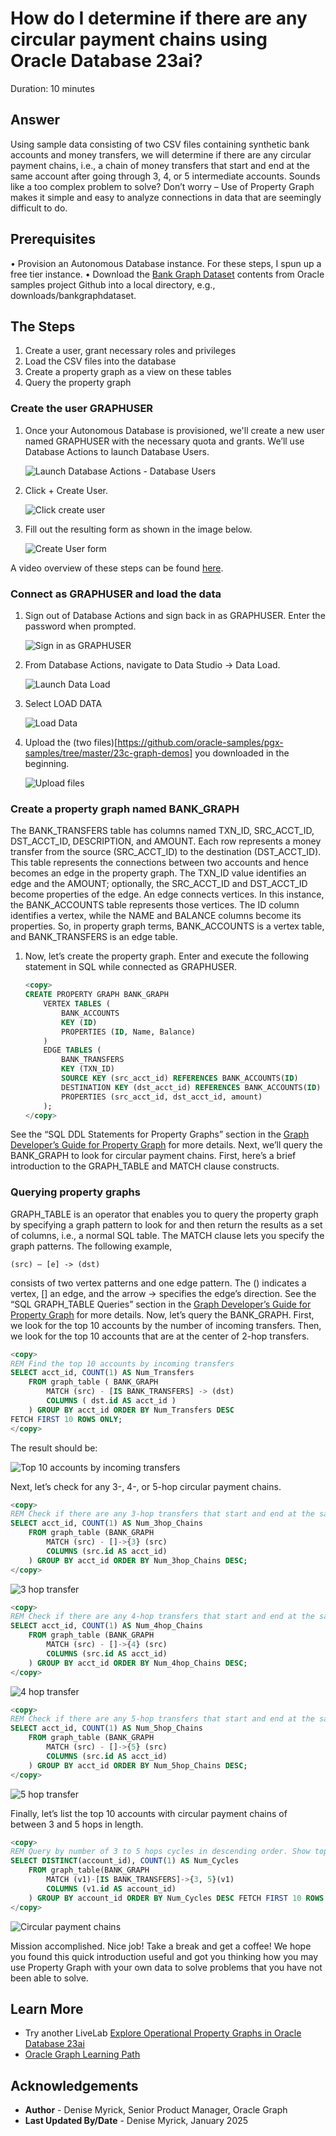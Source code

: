 # How do I determine if there are any circular payment chains using Oracle Database 23ai?

Duration: 10 minutes

## Answer

Using sample data consisting of two CSV files containing synthetic bank accounts and money transfers, we will determine if there are any circular payment chains, i.e., a chain of money transfers that start and end at the same account after going through 3, 4, or 5 intermediate accounts. Sounds like a too complex problem to solve? Don’t worry – Use of Property Graph makes it simple and easy to analyze connections in data that are seemingly difficult to do.

## Prerequisites

•    Provision an Autonomous Database instance. For these steps, I spun up a free tier instance.
•    Download the [Bank Graph Dataset](https://github.com/oracle-samples/pgx-samples/tree/master/23c-graph-demos) contents from Oracle samples project Github  into a local directory, e.g., downloads/bankgraphdataset.

## The Steps

1. Create a user, grant necessary roles and privileges
2. Load the CSV files into the database
3. Create a property graph as a view on these tables
4. Query the property graph

### Create the user GRAPHUSER

1. Once your Autonomous Database is provisioned, we'll create a new user named GRAPHUSER with the necessary quota and grants. We’ll use Database Actions to launch Database Users.

    ![Launch Database Actions - Database Users](./images/database-users.png " ")

2. Click + Create User.

    ![Click create user](./images/create-user.png " ")
    
3. Fill out the resulting form as shown in the image below.

    ![Create User form](./images/create-user-form.png " ")
    
A video overview of these steps can be found [here](https://youtu.be/RiGEklbA1i0?si=2Hy9wonqbBKTABfp).

### Connect as GRAPHUSER and load the data

1. Sign out of Database Actions and sign back in as GRAPHUSER. Enter the password when prompted.

    ![Sign in as GRAPHUSER](./images/signin-page.png " ")

2. From Database Actions, navigate to Data Studio -> Data Load.

    ![Launch Data Load](./images/launch-data-load.png " ")

3. Select LOAD DATA

    ![Load Data](./images/load-data.png " ")

4. Upload the (two files)[https://github.com/oracle-samples/pgx-samples/tree/master/23c-graph-demos] you downloaded in the beginning.

    ![Upload files](./images/upload-files.png " ")

### Create a property graph named BANK_GRAPH

The BANK_TRANSFERS table has columns named TXN_ID, SRC_ACCT_ID, DST_ACCT_ID, DESCRIPTION, and AMOUNT. Each row represents a money transfer from the source (SRC_ACCT_ID) to the destination (DST_ACCT_ID). This table represents the connections between two accounts and hence becomes an edge in the property graph. The TXN_ID value identifies an edge and the AMOUNT; optionally, the SRC_ACCT_ID and DST_ACCT_ID become properties of the edge.
An edge connects vertices. In this instance, the BANK_ACCOUNTS table represents those vertices. The ID column identifies a vertex, while the NAME and BALANCE columns become its properties.
So, in property graph terms, BANK_ACCOUNTS is a vertex table, and BANK_TRANSFERS is an edge table.

1. Now, let’s create the property graph. Enter and execute the following statement in SQL while connected as GRAPHUSER.

    ```sql
    <copy>
    CREATE PROPERTY GRAPH BANK_GRAPH
        VERTEX TABLES (
            BANK_ACCOUNTS
            KEY (ID)
            PROPERTIES (ID, Name, Balance)
        )
        EDGE TABLES (
            BANK_TRANSFERS
            KEY (TXN_ID)
            SOURCE KEY (src_acct_id) REFERENCES BANK_ACCOUNTS(ID)
            DESTINATION KEY (dst_acct_id) REFERENCES BANK_ACCOUNTS(ID)
            PROPERTIES (src_acct_id, dst_acct_id, amount)
        );
    </copy>
    ```

See the “SQL DDL Statements for Property Graphs” section in the [Graph Developer’s Guide for Property Graph](https://docs.oracle.com/en/database/oracle/property-graph/24.4/spgdg/sql-ddl-statements-property-graphs.html) for more details.
Next, we’ll query the BANK_GRAPH to look for circular payment chains.
First, here’s a brief introduction to the GRAPH_TABLE and MATCH clause constructs.

### Querying property graphs

GRAPH_TABLE is an operator that enables you to query the property graph by specifying a graph pattern to look for and then return the results as a set of columns, i.e., a normal SQL table.
The MATCH clause lets you specify the graph patterns. The following example,

```
(src) – [e] -> (dst)
```
consists of two vertex patterns and one edge pattern. The () indicates a vertex, [] an edge, and the arrow -> specifies the edge’s direction.
See the “SQL GRAPH_TABLE Queries” section in the [Graph Developer’s Guide for Property Graph](https://docs.oracle.com/en/database/oracle/property-graph/24.4/spgdg/sql-graph-queries.html) for more details.
Now, let’s query the BANK_GRAPH.
First, we look for the top 10 accounts by the number of incoming transfers. Then, we look for the top 10 accounts that are at the center of 2-hop transfers.

```sql
<copy>
REM Find the top 10 accounts by incoming transfers
SELECT acct_id, COUNT(1) AS Num_Transfers
    FROM graph_table ( BANK_GRAPH
        MATCH (src) - [IS BANK_TRANSFERS] -> (dst)
        COLUMNS ( dst.id AS acct_id )
    ) GROUP BY acct_id ORDER BY Num_Transfers DESC
FETCH FIRST 10 ROWS ONLY;
</copy>
```

The result should be:

![Top 10 accounts by incoming transfers](./images/incoming-transfers.png " ")

Next, let’s check for any 3-, 4-, or 5-hop circular payment chains.
```sql
<copy>
REM Check if there are any 3-hop transfers that start and end at the same account
SELECT acct_id, COUNT(1) AS Num_3hop_Chains
    FROM graph_table (BANK_GRAPH
        MATCH (src) - []->{3} (src)
        COLUMNS (src.id AS acct_id)
    ) GROUP BY acct_id ORDER BY Num_3hop_Chains DESC;
</copy>
```

![3 hop transfer](./images/3-hop-transfer.png " ")

```sql
<copy>
REM Check if there are any 4-hop transfers that start and end at the same account
SELECT acct_id, COUNT(1) AS Num_4hop_Chains
    FROM graph_table (BANK_GRAPH
        MATCH (src) - []->{4} (src)
        COLUMNS (src.id AS acct_id)
    ) GROUP BY acct_id ORDER BY Num_4hop_Chains DESC;
</copy>
```

![4 hop transfer](./images/4-hop-transfer.png " ")

```sql
<copy>
REM Check if there are any 5-hop transfers that start and end at the same account
SELECT acct_id, COUNT(1) AS Num_5hop_Chains
    FROM graph_table (BANK_GRAPH
        MATCH (src) - []->{5} (src)
        COLUMNS (src.id AS acct_id)
    ) GROUP BY acct_id ORDER BY Num_5hop_Chains DESC;
</copy>
```

![5 hop transfer](./images/5-hop-transfer.png " ")

Finally, let’s list the top 10 accounts with circular payment chains of between 3 and 5 hops in length.

```sql
<copy>
REM Query by number of 3 to 5 hops cycles in descending order. Show top 10.
SELECT DISTINCT(account_id), COUNT(1) AS Num_Cycles
    FROM graph_table(BANK_GRAPH
        MATCH (v1)-[IS BANK_TRANSFERS]->{3, 5}(v1)
        COLUMNS (v1.id AS account_id)
    ) GROUP BY account_id ORDER BY Num_Cycles DESC FETCH FIRST 10 ROWS ONLY;
</copy>
```

![Circular payment chains](./images/circular-payment-chains.png " ")

Mission accomplished. Nice job! Take a break and get a coffee! We hope you found this quick introduction useful and got you thinking how you may use Property Graph with your own data to solve problems that you have not been able to solve.

## Learn More

* Try another LiveLab [Explore Operational Property Graphs in Oracle Database 23ai](https://apexapps.oracle.com/pls/apex/r/dbpm/livelabs/view-workshop?wid=3978)
* [Oracle Graph Learning Path](https://blogs.oracle.com/database/post/oracle-graph-learning-path)

## Acknowledgements

* **Author** - Denise Myrick, Senior Product Manager, Oracle Graph
* **Last Updated By/Date** - Denise Myrick, January 2025
